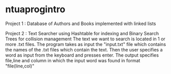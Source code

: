 ntuaprogintro
=============

Project 1 : Database of Authors and Books implemented with linked lists

Project 2 : Text Searcher using Hashtable for indexing and Binary Search Trees for collision management
  The text we want to search is located in 1 or more .txt files. The program takes as input the "input.txt" file which contains the names of the .txt files which contain the text. Then the user specifies a word as input from the keyboard and presses enter. The output specifies file,line and column in which the input word was found in format "file(line,col)"
